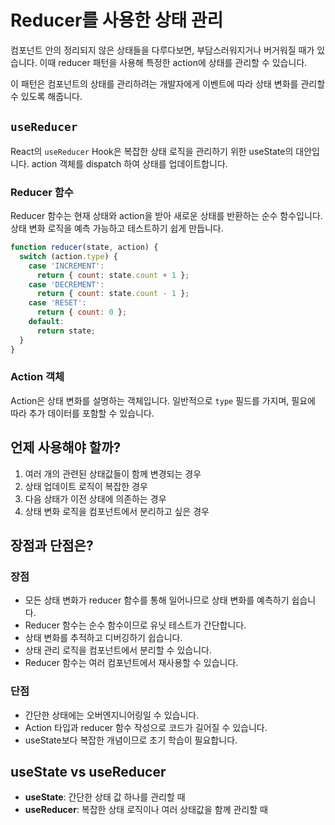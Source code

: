 # Reducer를 사용한 상태 관리

컴포넌트 안의 정리되지 않은 상태들을 다루다보면, 부담스러워지거나 버거워질 때가 있습니다. 이때 reducer 패턴을 사용해 특정한 action에 상태를 관리할 수 있습니다.

이 패턴은 컴포넌트의 상태를 관리하려는 개발자에게 이벤트에 따라 상태 변화를 관리할 수 있도록 해줍니다.

## `useReducer`

React의 `useReducer` Hook은 복잡한 상태 로직을 관리하기 위한 useState의 대안입니다. action 객체를 dispatch 하여 상태를 업데이트합니다.

### Reducer 함수

Reducer 함수는 현재 상태와 action을 받아 새로운 상태를 반환하는 순수 함수입니다. 상태 변화 로직을 예측 가능하고 테스트하기 쉽게 만듭니다.

```javascript
function reducer(state, action) {
  switch (action.type) {
    case 'INCREMENT':
      return { count: state.count + 1 };
    case 'DECREMENT':
      return { count: state.count - 1 };
    case 'RESET':
      return { count: 0 };
    default:
      return state;
  }
}
```

### Action 객체

Action은 상태 변화를 설명하는 객체입니다. 일반적으로 `type` 필드를 가지며, 필요에 따라 추가 데이터를 포함할 수 있습니다.

## 언제 사용해야 할까?

1. 여러 개의 관련된 상태값들이 함께 변경되는 경우
2. 상태 업데이트 로직이 복잡한 경우
3. 다음 상태가 이전 상태에 의존하는 경우
4. 상태 변화 로직을 컴포넌트에서 분리하고 싶은 경우

## 장점과 단점은?

### 장점

- 모든 상태 변화가 reducer 함수를 통해 일어나므로 상태 변화를 예측하기 쉽습니다.
- Reducer 함수는 순수 함수이므로 유닛 테스트가 간단합니다.
- 상태 변화를 추적하고 디버깅하기 쉽습니다.
- 상태 관리 로직을 컴포넌트에서 분리할 수 있습니다.
- Reducer 함수는 여러 컴포넌트에서 재사용할 수 있습니다.

### 단점

- 간단한 상태에는 오버엔지니어링일 수 있습니다.
- Action 타입과 reducer 함수 작성으로 코드가 길어질 수 있습니다.
- useState보다 복잡한 개념이므로 초기 학습이 필요합니다.

## useState vs useReducer

- **useState**: 간단한 상태 값 하나를 관리할 때
- **useReducer**: 복잡한 상태 로직이나 여러 상태값을 함께 관리할 때